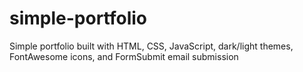 # simple-portfolio
Simple portfolio built with HTML, CSS, JavaScript, dark/light themes, FontAwesome icons, and FormSubmit email submission
